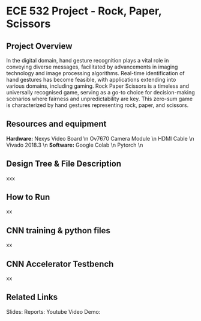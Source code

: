 # ECE 532 Project - Rock, Paper, Scissors 
## Project Overview
In the digital domain, hand gesture recognition plays a vital role in conveying diverse messages, facilitated by advancements in imaging technology and image processing algorithms. Real-time identification of hand gestures has become feasible, with applications extending into various domains, including gaming. Rock Paper Scissors is a timeless and universally recognised game, serving as a go-to choice for decision-making scenarios where fairness and unpredictability are key. This zero-sum game is characterized by hand gestures representing rock, paper, and scissors. 
## Resources and equipment
**Hardware:**
Nexys Video Board \n
Ov7670 Camera Module \n
HDMI Cable \n
Vivado 2018.3 \n
**Software:**
Google Colab \n
Pytorch \n

## Design Tree & File Description
xxx
## How to Run
xx
## CNN training & python files
xx
## CNN Accelerator Testbench
xx
## Related Links
Slides:
Reports:
Youtube Video Demo:

 
